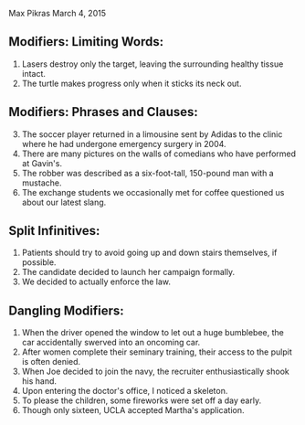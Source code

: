 Max Pikras
March 4, 2015
## Modifiers: Limiting Words:

1. Lasers destroy only the target, leaving the surrounding healthy tissue intact.
2. The turtle makes progress only when it sticks its neck out.

## Modifiers: Phrases and Clauses:

3. The soccer player returned in a limousine sent by Adidas to the clinic where he had undergone emergency surgery in 2004.
4. There are many pictures on the walls of comedians who have performed at Gavin's.
5. The robber was described as a six-foot-tall, 150-pound man with a mustache.
6. The exchange students we occasionally met for coffee questioned us about our latest slang.

## Split Infinitives:

1. Patients should try to avoid going up and down stairs themselves, if possible.
2. The candidate decided to launch her campaign formally.
3. We decided to actually enforce the law.

## Dangling Modifiers:

1. When the driver opened the window to let out a huge bumblebee, the car accidentally swerved into an oncoming car.
2. After women complete their seminary training, their access to the pulpit is often denied.
3. When Joe decided to join the navy, the recruiter enthusiastically shook his hand.
4. Upon entering the doctor's office, I noticed a skeleton.
5. To please the children, some fireworks were set off a day early.
6. Though only sixteen, UCLA accepted Martha's application.